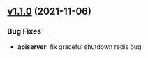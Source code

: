 
<a name="v1.1.0"></a>
## [v1.1.0](https://github.com/marmotedu/iam/compare/v1.0.10...v1.1.0) (2021-11-06)

### Bug Fixes

* **apiserver:** fix graceful shutdown redis bug

